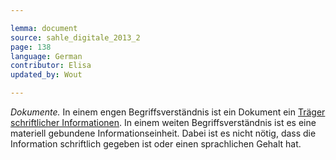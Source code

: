 ```yaml
---

lemma: document
source: sahle_digitale_2013_2
page: 138
language: German
contributor: Elisa
updated_by: Wout

---
```


_Dokumente._ In einem engen Begriffsverständnis ist ein Dokument ein [Träger schriftlicher Informationen](textCarrier.html). In einem weiten Begriffsverständnis ist es eine materiell gebundene Informationseinheit. Dabei ist es nicht nötig, dass die Information schriftlich gegeben ist oder einen sprachlichen Gehalt hat.
